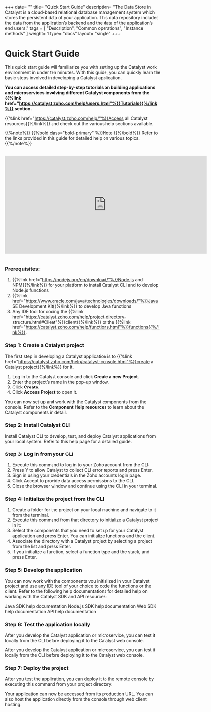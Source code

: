 +++
date= ""
title= "Quick Start Guide"
description= "The Data Store in Catalyst is a cloud-based relational database management system which stores the persistent data of your application. This data repository includes the data from the application’s backend and the data of the application’s end users."
tags = [ "Description", "Common operations", "Instance methods" ]
weight= 1
type= "docs"
layout= "single"
+++

# Quick Start Guide

This quick start guide will familiarize you with setting up the Catalyst work environment in under ten minutes. With this guide, you can quickly learn the basic steps involved in developing a Catalyst application.

**You can access detailed step-by-step tutorials on building applications and microservices involving different Catalyst components from the {{%link href="https://catalyst.zoho.com/help/users.html"%}}Tutorials{{%/link%}} section.**

{{%link href="https://catalyst.zoho.com/help/"%}}Access all Catalyst resources{{%/link%}} and check out the various help sections available.

{{%note%}} {{%bold class="bold-primary" %}}Note:{{%/bold%}}  Refer to the links provided in this guide for detailed help on various topics.
{{%/note%}}

<br>

<div class="wrapper"><iframe allow="accelerometer; autoplay; clipboard-write; encrypted-media; gyroscope; picture-in-picture" allowfullscreen="" frameborder="0" height="315" src="https://www.youtube-nocookie.com/embed/Dj9LMG6IPxE" title="YouTube video player" width="650"></iframe></div>

<br>

### Prerequisites:

1. {{%link href="https://nodejs.org/en/download/"%}}Node.js and NPM{{%/link%}} for your platform to install Catalyst CLI and to develop Node.js functions 
2. {{%link href="https://www.oracle.com/java/technologies/downloads/"%}}Java SE Development Kit{{%/link%}} to develop Java functions 
3. Any IDE tool for coding the {{%link href="https://catalyst.zoho.com/help/project-directory-structure.html#Client"%}}client{{%/link%}} or the {{%link href="https://catalyst.zoho.com/help/functions.html"%}}functions{{%/link%}}.

### Step 1: Create a Catalyst project

The first step in developing a Catalyst application is to {{%link href="https://catalyst.zoho.com/help/catalyst-console.html"%}}create a Catalyst project{{%/link%}} for it.

1. Log in to the Catalyst console and click **Create a new Project**. 
2. Enter the project’s name in the pop-up window. 
3. Click **Create**. 
4. Click **Access Project** to open it.

You can now set up and work with the Catalyst components from the console. Refer to the **Component Help resources** to learn about the Catalyst components in detail.

### Step 2: Install Catalyst CLI

Install Catalyst CLI to develop, test, and deploy Catalyst applications from your local system. Refer to this help page for a detailed guide.

### Step 3: Log in from your CLI

1. Execute this command to log in to your Zoho account from the CLI:
2. Press Y to allow Catalyst to collect CLI error reports and press Enter. 
3. Sign in using your credentials in the Zoho accounts login page. 
4. Click Accept to provide data access permissions to the CLI. 
5. Close the browser window and continue using the CLI in your terminal.

### Step 4: Initialize the project from the CLI

1. Create a folder for the project on your local machine and navigate to it from the terminal. 
2. Execute this command from that directory to initialize a Catalyst project in it:
3. Select the components that you need to set up for your Catalyst application and press Enter. You can initialize functions and the client.
4. Associate the directory with a Catalyst project by selecting a project from the list and press Enter. 
5. If you initialize a function, select a function type and the stack, and press Enter.

### Step 5: Develop the application

You can now work with the components you initialized in your Catalyst project and use any IDE tool of your choice to code the functions or the client. Refer to the following help documentations for detailed help on working with the Catalyst SDK and API resources:

 Java SDK help documentation 
 Node.js SDK help documentation 
 Web SDK help documentation 
 API help documentation

### Step 6: Test the application locally

After you develop the Catalyst application or microservice, you can test it locally from the CLI before deploying it to the Catalyst web console.

After you develop the Catalyst application or microservice, you can test it locally from the CLI before deploying it to the Catalyst web console.

### Step 7: Deploy the project

After you test the application, you can deploy it to the remote console by executing this command from your project directory:

Your application can now be accessed from its production URL. You can also host the application directly from the console through web client hosting.